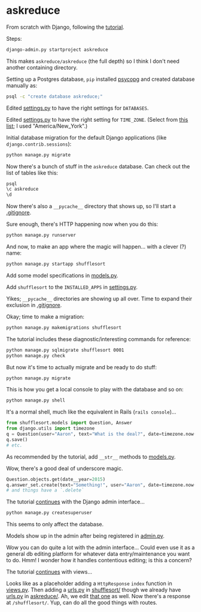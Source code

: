 # askreduce

From scratch with Django, following the [tutorial](https://docs.djangoproject.com/en/1.7/intro/tutorial01/).

Steps:

```bash
django-admin.py startproject askreduce
```

This makes `askreduce/askreduce` (the full depth) so I think I don't need another containing directory.

Setting up a Postgres database, `pip` installed [psycopg](http://initd.org/psycopg/) and created database manually as:

```bash
psql -c "create database askreduce;"
```

Edited [settings.py](askreduce/settings.py) to have the right settings for `DATABASES`.

Edited [settings.py](askreduce/settings.py) to have the right setting for `TIME_ZONE`. (Select from [this list](http://en.wikipedia.org/wiki/List_of_tz_database_time_zones); I used "America/New_York".)

Initial database migration for the default Django applications (like `django.contrib.sessions`):

```bash
python manage.py migrate
```

Now there's a bunch of stuff in the `askreduce` database. Can check out the list of tables like this:

```bash
psql
\c askreduce
\d
```

Now there's also a `__pycache__` directory that shows up, so I'll start a [.gitignore](.gitignore).

Sure enough, there's HTTP happening now when you do this:

```bash
python manage.py runserver
```

And now, to make an app where the magic will happen... with a clever (?) name:

```bash
python manage.py startapp shufflesort
```

Add some model specifications in [models.py](shufflesort/models.py).

Add `shufflesort` to the `INSTALLED_APPS` in [settings.py](askreduce/settings.py).

Yikes; `__pycache__` directories are showing up all over. Time to expand their exclusion in [.gitignore](.gitignore).

Okay; time to make a migration:

```bash
python manage.py makemigrations shufflesort
```

The tutorial includes these diagnostic/interesting commands for reference:

```bash
python manage.py sqlmigrate shufflesort 0001
python manage.py check
```

But now it's time to actually migrate and be ready to do stuff:

```bash
python manage.py migrate
```

This is how you get a local console to play with the database and so on:

```bash
python manage.py shell
```

It's a normal shell, much like the equivalent in Rails (`rails console`)...

```python
from shufflesort.models import Question, Answer
from django.utils import timezone
q = Question(user="Aaron", text="What is the deal?", date=timezone.now())
q.save()
# etc.
```

As recommended by the tutorial, add `__str__` methods to [models.py](shufflesort/models.py).

Wow, there's a good deal of underscore magic.

```python
Question.objects.get(date__year=2015)
q.answer_set.create(text="Something!", user="Aaron", date=timezone.now())
# and things have a `.delete`
```


The tutorial [continues](https://docs.djangoproject.com/en/1.7/intro/tutorial02/) with the Django admin interface...


```bash
python manage.py createsuperuser
```

This seems to only affect the database.

Models show up in the admin after being registered in [admin.py](shufflesort/admin.py).

Wow you can do quite a lot with the admin interface... Could even use it as a general db editing platform for whatever data entry/maintenance you want to do. Hmm! I wonder how it handles contentious editing; is this a concern?


The tutorial [continues](https://docs.djangoproject.com/en/1.7/intro/tutorial03/) with views...


Looks like as a placeholder adding a `HttpResponse` `index` function in [views.py](shufflesort/views.py). Then adding a [urls.py](shufflesort/urls.py) in [shufflesort/](shufflesort/) though we already have [urls.py](askreduce/urls.py) in [askreduce/](askreduce/). Ah, we edit [that one](askreduce/urls.py) as well. Now there's a response at `/shufflesort/`. Yup, can do all the good things with routes.
